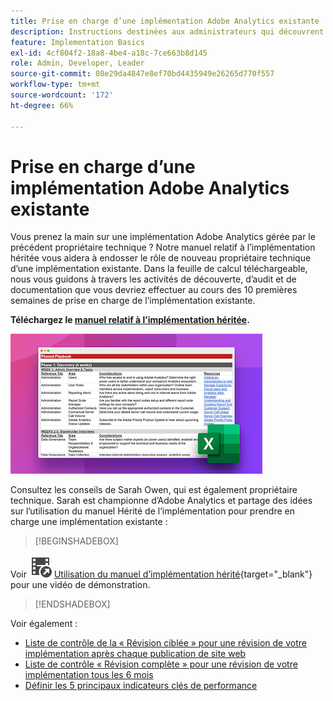 ```yaml
---
title: Prise en charge d’une implémentation Adobe Analytics existante
description: Instructions destinées aux administrateurs qui découvrent une implémentation Adobe Analytics existante.
feature: Implementation Basics
exl-id: 4cf804f2-18a8-4be4-a18c-7ce663b8d145
role: Admin, Developer, Leader
source-git-commit: 08e29da4847e8ef70bd4435949e26265d770f557
workflow-type: tm+mt
source-wordcount: '172'
ht-degree: 66%

---
```


# Prise en charge d’une implémentation Adobe Analytics existante

Vous prenez la main sur une implémentation Adobe Analytics gérée par le précédent propriétaire technique ? Notre manuel relatif à l’implémentation héritée vous aidera à endosser le rôle de nouveau propriétaire technique d’une implémentation existante. Dans la feuille de calcul téléchargeable, nous vous guidons à travers les activités de découverte, d’audit et de documentation que vous devriez effectuer au cours des 10 premières semaines de prise en charge de l’implémentation existante.

**Téléchargez le [manuel relatif à l’implémentation héritée](assets/adobe_analytics_inherited_implementation_playbook.xlsx).**

![Manuel](assets/inherited-impl-playbook.png)

Consultez les conseils de Sarah Owen, qui est également propriétaire technique. Sarah est championne d’Adobe Analytics et partage des idées sur l’utilisation du manuel Hérité de l’implémentation pour prendre en charge une implémentation existante :


>[!BEGINSHADEBOX]

Voir ![VideoCheckedOut](/help/assets/icons/VideoCheckedOut.svg) [Utilisation du manuel d’implémentation hérité](https://video.tv.adobe.com/v/327314?quality=12&learn=on){target="_blank"} pour une vidéo de démonstration.

>[!ENDSHADEBOX]


Voir également :

* [Liste de contrôle de la « Révision ciblée » pour une révision de votre implémentation après chaque publication de site web](/help/implement/review/focused-review.md)
* [Liste de contrôle « Révision complète » pour une révision de votre implémentation tous les 6 mois](/help/implement/review/full-review.md)
* [Définir les 5 principaux indicateurs clés de performance](/help/implement/review/define-kpis.md)
